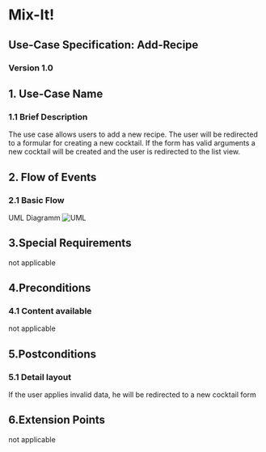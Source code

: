 # Mix-It!

## Use-Case Specification: Add-Recipe

### Version 1.0

## 1. Use-Case Name
### 1.1 Brief Description
The use case allows users to add a new recipe. The user will be redirected to a formular for creating a new cocktail. If the form has valid arguments a new cocktail will be created and the user is redirected to the list view.
## 2. Flow of Events
### 2.1 Basic Flow
UML Diagramm
![UML][]

## 3.Special Requirements
not applicable

## 4.Preconditions
### 4.1 Content available
not applicable

## 5.Postconditions
### 5.1 Detail layout
If the user applies invalid data, he will be redirected to a new cocktail form

## 6.Extension Points
not applicable
  
<!-- picture links -->
[UML]: https://github.com/Mit-It/Documentation/tree/master/Use%20Cases/add_recipe.png "UML Diagram"
